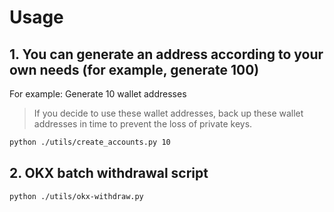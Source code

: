 # Usage

## 1. You can generate an address according to your own needs (for example, generate 100)
   For example: Generate 10 wallet addresses

> If you decide to use these wallet addresses, back up these wallet addresses in time to prevent the loss of private keys.

```bash
python ./utils/create_accounts.py 10
```

## 2. OKX batch withdrawal script
```
python ./utils/okx-withdraw.py
```